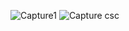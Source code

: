 ![Capture1](https://github.com/user-attachments/assets/1783a614-ce23-483c-9f8a-d3652d7f7837)
![Capture csc](https://github.com/user-attachments/assets/e3de1524-c6c8-4f6d-b4ec-8a5da1ee0e08)
